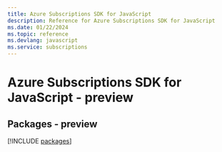 ```yaml
---
title: Azure Subscriptions SDK for JavaScript
description: Reference for Azure Subscriptions SDK for JavaScript
ms.date: 01/22/2024
ms.topic: reference
ms.devlang: javascript
ms.service: subscriptions
---
```

# Azure Subscriptions SDK for JavaScript - preview
## Packages - preview
[!INCLUDE [packages](subscriptions-index.md)]